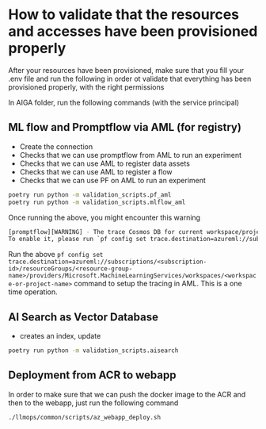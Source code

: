 # How to validate that the resources and accesses have been provisioned properly

After your resources have been provisioned, make sure that you fill your .env file and run the following in order ot validate that everything has been provisioned properly, with the right permissions

In AIGA folder, run the following commands (with the service principal)

## ML flow and Promptflow via AML (for registry)

- Create the connection
- Checks that we can use promptflow from AML to run an experiment
- Checks that we can use AML to register data assets
- Checks that we can use AML to register a flow
- Checks that we can use PF on AML to run an experiment

```bash
poetry run python -m validation_scripts.pf_aml
poetry run python -m validation_scripts.mlflow_aml
```

Once running the above, you might encounter this warning

```bash
[promptflow][WARNING] - The trace Cosmos DB for current workspace/project is not ready yet, your traces might not be logged and stored properly.
To enable it, please run `pf config set trace.destination=azureml://subscriptions/<subscription-id>/resourceGroups/<resource-group-name>/providers/Microsoft.MachineLearningServices/workspaces/<workspace-or-project-name>`, prompt flow will help to get everything ready.
```

Run the above `pf config set trace.destination=azureml://subscriptions/<subscription-id>/resourceGroups/<resource-group-name>/providers/Microsoft.MachineLearningServices/workspaces/<workspace-or-project-name>` command to setup the tracing in AML. This is a one time operation.

## AI Search as Vector Database

- creates an index, update

```bash
poetry run python -m validation_scripts.aisearch
```

## Deployment from ACR to webapp

In order to make sure that we can push the docker image to the ACR and then to the webapp, just run the following command

```bash
./llmops/common/scripts/az_webapp_deploy.sh
```
